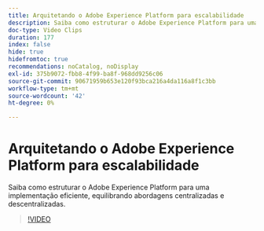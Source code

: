 ```yaml
---
title: Arquitetando o Adobe Experience Platform para escalabilidade
description: Saiba como estruturar o Adobe Experience Platform para uma implementação eficiente, equilibrando abordagens centralizadas e descentralizadas.
doc-type: Video Clips
duration: 177
index: false
hide: true
hidefromtoc: true
recommendations: noCatalog, noDisplay
exl-id: 375b9072-fbb8-4f99-ba8f-968dd9256c06
source-git-commit: 90671959b653e120f93bca216a4da116a8f1c3bb
workflow-type: tm+mt
source-wordcount: '42'
ht-degree: 0%

---
```


# Arquitetando o Adobe Experience Platform para escalabilidade

Saiba como estruturar o Adobe Experience Platform para uma implementação eficiente, equilibrando abordagens centralizadas e descentralizadas.

<!-- 62_S601_3442532_176_architecting-adobe-experience-platform-for-scalability -->
>[!VIDEO](https://video.tv.adobe.com/v/3459709/?learn=on&enablevpops=true&captions=por_br)
